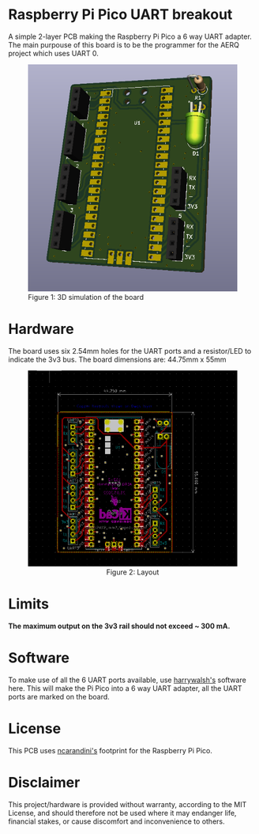 # Raspberry Pi Pico UART breakout
 A simple 2-layer PCB making the Raspberry Pi Pico a 6 way UART adapter.
 The main purpouse of this board is to be the programmer for the AERQ project which uses UART 0.
<figure>
<img src="Images/3DSimulation.PNG" width="600px">
<figcaption>Figure 1: 3D simulation of the board</figcaption>
</figure>

# Hardware
The board uses six 2.54mm holes for the UART ports and a resistor/LED to indicate the 3v3 bus. 
The board dimensions are: 44.75mm x 55mm 
<figure>
<img src="Images/Layout.PNG" width="600px">
<center><figcaption>Figure 2: Layout</figcaption></center>
</figure>

# Limits
<b>The maximum output on the 3v3 rail should not exceed ~ 300 mA.</b>

# Software
To make use of all the 6 UART ports available, use [harrywalsh's](https://github.com/ncarandini/KiCad-RP-Pico) software here.
This will make the Pi Pico into a 6 way UART adapter, all the UART ports are marked on the board.


# License
This PCB uses [ncarandini's](https://github.com/ncarandini/KiCad-RP-Pico) footprint for the Raspberry Pi Pico.

# Disclaimer
This project/hardware is provided without warranty, according to the MIT License, and should therefore not be used where it may endanger life, financial stakes, or cause discomfort and inconvenience to others.